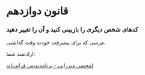 # قانون دوازدهم

### کد‌های شخص دیگری را بازبینی کنید و آن را تغییر دهید

مرسی که برای پیشرفت خودت وقت گذاشتی،

ارادتمند شما:

[محسن میرزایی - برنامه‌نویس فرانت‌اند)](https://mohsenmirzaei.ir)
